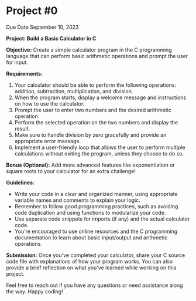 # Project #0

Due Date September 10, 2023 

**Project: Build a Basic Calculator in C**

**Objective:**
Create a simple calculator program in the C programming language that can perform basic arithmetic operations and prompt the user for input.

**Requirements:**

1. Your calculator should be able to perform the following operations: addition, subtraction, multiplication, and division.
2. When the program starts, display a welcome message and instructions on how to use the calculator.
3. Prompt the user to enter two numbers and the desired arithmetic operation.
4. Perform the selected operation on the two numbers and display the result.
5. Make sure to handle division by zero gracefully and provide an appropriate error message.
6. Implement a user-friendly loop that allows the user to perform multiple calculations without exiting the program, unless they choose to do so.

**Bonus (Optional):**
Add more advanced features like exponentiation or square roots to your calculator for an extra challenge!

**Guidelines:**

- Write your code in a clear and organized manner, using appropriate variable names and comments to explain your logic.
- Remember to follow good programming practices, such as avoiding code duplication and using functions to modularize your code.
- Use separate code snippets for imports (if any) and the actual calculator code.
- You're encouraged to use online resources and the C programming documentation to learn about basic input/output and arithmetic operations.

**Submission:**
Once you've completed your calculator, share your C source code file with explanations of how your program works. You can also provide a brief reflection on what you've learned while working on this project.

Feel free to reach out if you have any questions or need assistance along the way. Happy coding!
